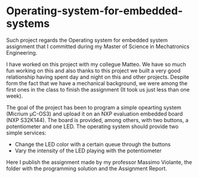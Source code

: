 # Operating-system-for-embedded-systems

Such project regards the Operating system for embedded system assignment that I committed during my Master of Science in Mechatronics Engineering. 

I have worked on this project with my collegue Matteo. We have so much fun working on this and also thanks to this project we built a very good relationship having spent day and night on this and other projects. Despite form the fact that we have a mechanical background, we were among the first ones in the class to finish the assignment (It took us just less than one week).

The goal of the project has been to program a simple opearting system (Micrium μC-OS3) and upload it on an NXP evaluation embedded board (NXP S32K144). The board is provided, among others, with two buttons, a potentiometer and one LED. The operating system should provide two simple services:

- Change the LED color with a certain queue through the buttons
- Vary the intensity of the LED playing with the potentiometer

Here I publish the assignment made by my professor Massimo Violante, the folder with the programming solution and the Assignment Report.
